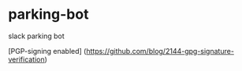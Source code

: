 # parking-bot
slack parking bot


[PGP-signing enabled] (https://github.com/blog/2144-gpg-signature-verification)
